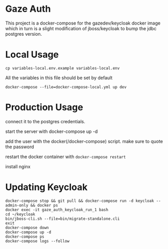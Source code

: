 # Gaze Auth

This project is a docker-compose for the gazedev/keycloak docker image which in
turn is a slight modification of jboss/keycloak to bump the jdbc postgres version.

# Local Usage

`cp variables-local.env.example variables-local.env`

All the variables in this file should be set by default

`docker-compose --file=docker-compose-local.yml up dev`

# Production Usage

connect it to the postgres credentials.

start the server with docker-compose up -d

add the user with the docker(/docker-compose) script. make sure to quote the password

restart the docker container with `docker-compose restart`

install nginx

# Updating Keycloak

```
docker-compose stop && git pull && docker-compose run -d keycloak --admin-only && docker ps
docker exec -it gaze_auth_keycloak_run_1 bash
cd ~/keycloak
bin/jboss-cli.sh --file=bin/migrate-standalone.cli
exit
docker-compose down
docker-compose up -d
docker-compose ps
docker-compose logs --follow
```
